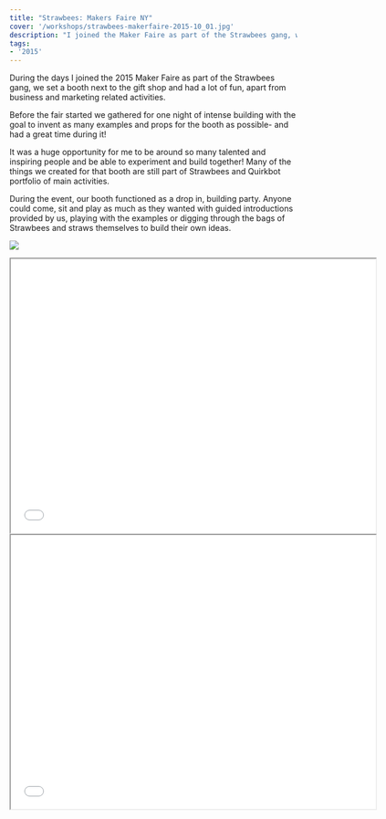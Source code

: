 ```yaml
---
title: "Strawbees: Makers Faire NY"
cover: '/workshops/strawbees-makerfaire-2015-10_01.jpg'
description: "I joined the Maker Faire as part of the Strawbees gang, we set a booth next to the gift shop and had a lot of fun."
tags:
- '2015'
---
```


During the days I joined the 2015 Maker Faire as part of the Strawbees gang, we set a booth next to the gift shop and had a lot of fun, apart from business and marketing related activities.

Before the fair started we gathered for one night of intense building with the goal to invent as many examples and props for the booth as possible- and had a great time during it!

It was a huge opportunity for me to be around so many talented and inspiring people and be able to experiment and build together! Many of the things we created for that booth are still part of Strawbees and Quirkbot portfolio of main activities.

During the event, our booth functioned as a drop in, building party. Anyone could come, sit and play as much as they wanted with guided introductions provided by us, playing with the examples or digging through the bags of Strawbees and straws themselves to build their own ideas.

![](/workshops/strawbees-makerfaire-2015-10_01.jpg)

<iframe width="640" height="480" src="//www.youtube.com/embed/HdjJwpAghwg" allowfullscreen></iframe>
<iframe width="640" height="480" src="//www.youtube.com/embed/fKLIDv6dUl0" allowfullscreen></iframe>

